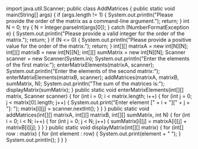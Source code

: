 import java.util.Scanner;
public class AddMatrices {
 public static void main(String[] args) {
 if (args.length != 1) {
 System.out.println("Please provide the order of the matrix as a command-line argument.");
 return;
 }
 int N = 0;
 try {
 N = Integer.parseInt(args[0]);
 } catch (NumberFormatException e) {
 System.out.println("Please provide a valid integer for the order of the matrix.");
 return;
 }
 if (N <= 0) {
 System.out.println("Please provide a positive value for the order of the matrix.");
 return;
 }
 int[][] matrixA = new int[N][N];
 int[][] matrixB = new int[N][N];
 int[][] sumMatrix = new int[N][N];
 Scanner scanner = new Scanner(System.in);
 System.out.println("Enter the elements of the first matrix:");
 enterMatrixElements(matrixA, scanner);
 System.out.println("Enter the elements of the second matrix:");
 enterMatrixElements(matrixB, scanner);
 addMatrices(matrixA, matrixB, sumMatrix, N);
 System.out.println("The sum of the matrices is:");
 displayMatrix(sumMatrix);
 }
 public static void enterMatrixElements(int[][] matrix, Scanner scanner) {
 for (int i = 0; i < matrix.length; i++) {
 for (int j = 0; j < matrix[0].length; j++) {
 System.out.print("Enter element [" + i + "][" + j + "]: ");
 matrix[i][j] = scanner.nextInt();
 }
 }
 }
 public static void addMatrices(int[][] matrixA, int[][] matrixB, int[][] sumMatrix, int N) {
 for (int i = 0; i < N; i++) {
 for (int j = 0; j < N; j++) {
 sumMatrix[i][j] = matrixA[i][j] + matrixB[i][j];
 }
 }
 }
 public static void displayMatrix(int[][] matrix) {
 for (int[] row : matrix) {
 for (int element : row) {
 System.out.print(element + " ");
 }
 System.out.println();
 }
 }
}
